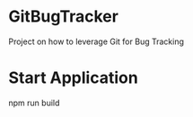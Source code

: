 # GitBugTracker
Project on how to leverage Git for Bug Tracking


# Start Application
npm run build

